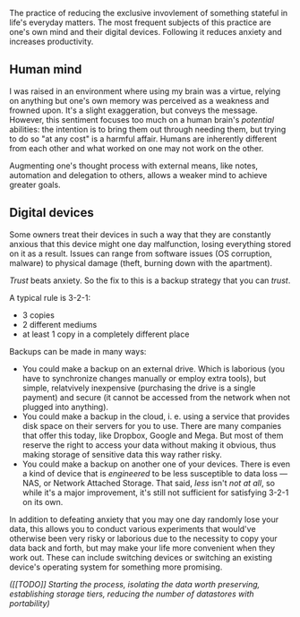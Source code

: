 ---
---

The practice of reducing the exclusive invovlement of something stateful in life's everyday matters. The most frequent subjects of this practice are one's own mind and their digital devices. Following it reduces anxiety and increases productivity.

## Human mind

I was raised in an environment where using my brain was a virtue, relying on anything but one's own memory was perceived as a weakness and frowned upon. It's a slight exaggeration, but conveys the message. However, this sentiment focuses too much on a human brain's *potential* abilities: the intention is to bring them out through needing them, but trying to do so "at any cost" is a harmful affair. Humans are inherently different from each other and what worked on one may not work on the other.

Augmenting one's thought process with external means, like notes, automation and delegation to others, allows a weaker mind to achieve greater goals.

## Digital devices

Some owners treat their devices in such a way that they are constantly anxious that this device might one day malfunction, losing everything stored on it as a result. Issues can range from software issues (OS corruption, malware) to physical damage (theft, burning down with the apartment).

_Trust_ beats anxiety. So the fix to this is a backup strategy that you can _trust_.

A typical rule is 3-2-1:

* 3 copies
* 2 different mediums
* at least 1 copy in a completely different place

Backups can be made in many ways:

* You could make a backup on an external drive. Which is laborious (you have to synchronize changes manually or employ extra tools), but simple, relatvively inexpensive (purchasing the drive is a single payment) and secure (it cannot be accessed from the network when not plugged into anything).
* You could make a backup in the cloud, i. e. using a service that provides disk space on their servers for you to use. There are many companies that offer this today, like Dropbox, Google and Mega. But most of them reserve the right to access your data without making it obvious, thus making storage of sensitive data this way rather risky.
* You could make a backup on another one of your devices. There is even a kind of device that is _engineered_ to be less susceptible to data loss — NAS, or Network Attached Storage. That said, *less* isn't *not at all*, so while it's a major improvement, it's still not sufficient for satisfying 3-2-1 on its own.

In addition to defeating anxiety that you may one day randomly lose your data, this allows you to conduct various experiments that would've otherwise been very risky or laborious due to the necessity to copy your data back and forth, but may make your life more convenient when they work out. These can include switching devices or switching an existing device's operating system for something more promising.

_([[TODO]] Starting the process, isolating the data worth preserving, establishing storage tiers, reducing the number of datastores with portability)_
